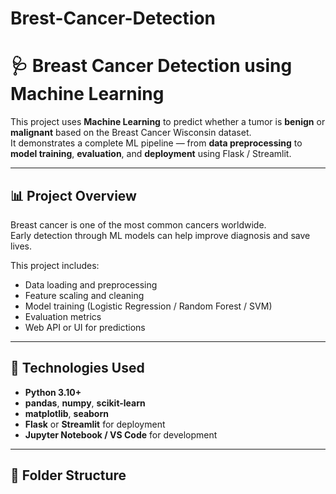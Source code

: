 # Brest-Cancer-Detection

# 🩺 Breast Cancer Detection using Machine Learning

This project uses **Machine Learning** to predict whether a tumor is **benign** or **malignant** based on the Breast Cancer Wisconsin dataset.  
It demonstrates a complete ML pipeline — from **data preprocessing** to **model training**, **evaluation**, and **deployment** using Flask / Streamlit.

---

## 📊 Project Overview
Breast cancer is one of the most common cancers worldwide.  
Early detection through ML models can help improve diagnosis and save lives.

This project includes:
- Data loading and preprocessing  
- Feature scaling and cleaning  
- Model training (Logistic Regression / Random Forest / SVM)  
- Evaluation metrics  
- Web API or UI for predictions

---

## 🧠 Technologies Used
- **Python 3.10+**
- **pandas**, **numpy**, **scikit-learn**
- **matplotlib**, **seaborn**
- **Flask** or **Streamlit** for deployment
- **Jupyter Notebook / VS Code** for development

---

## 🧩 Folder Structure
